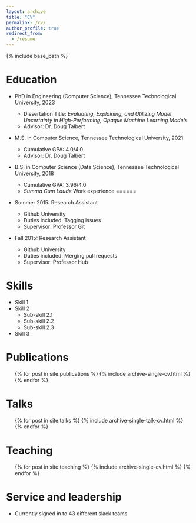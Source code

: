 ```yaml
---
layout: archive
title: "CV"
permalink: /cv/
author_profile: true
redirect_from:
  - /resume
---
```


{% include base_path %}

Education
======
* PhD in Engineering (Computer Science), Tennessee Technological University, 2023
  * Dissertation Title: <i>Evaluating, Explaining, and Utilizing Model Uncertainty in High-Performing, Opaque Machine Learning Models</i>
  * Advisor: Dr. Doug Talbert
* M.S. in Computer Science, Tennessee Technological University, 2021
  * Cumulative GPA: 4.0/4.0
  * Advisor: Dr. Doug Talbert
* B.S. in Computer Science (Data Science), Tennessee Technological University, 2018
  * Cumulative GPA: 3.96/4.0
  * <i>Summa Cum Laude</i>
Work experience
======
* Summer 2015: Research Assistant
  * Github University
  * Duties included: Tagging issues
  * Supervisor: Professor Git

* Fall 2015: Research Assistant
  * Github University
  * Duties included: Merging pull requests
  * Supervisor: Professor Hub
  
Skills
======
* Skill 1
* Skill 2
  * Sub-skill 2.1
  * Sub-skill 2.2
  * Sub-skill 2.3
* Skill 3

Publications
======
  <ul>{% for post in site.publications %}
    {% include archive-single-cv.html %}
  {% endfor %}</ul>
  
Talks
======
  <ul>{% for post in site.talks %}
    {% include archive-single-talk-cv.html %}
  {% endfor %}</ul>
  
Teaching
======
  <ul>{% for post in site.teaching %}
    {% include archive-single-cv.html %}
  {% endfor %}</ul>
  
Service and leadership
======
* Currently signed in to 43 different slack teams
